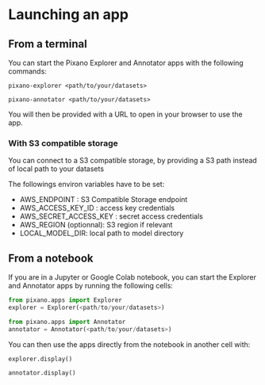 # Launching an app

## From a terminal

You can start the Pixano Explorer and Annotator apps with the following commands:

```shell
pixano-explorer <path/to/your/datasets>
```

```shell
pixano-annotator <path/to/your/datasets>
```

You will then be provided with a URL to open in your browser to use the app.

### With S3 compatible storage

You can connect to a S3 compatible storage, by providing a S3 path instead of local path to your datasets

The followings environ variables have to be set:
- AWS_ENDPOINT : S3 Compatible Storage endpoint
- AWS_ACCESS_KEY_ID : access key credentials
- AWS_SECRET_ACCESS_KEY : secret access credentials
- AWS_REGION (optionnal): S3 region if relevant
- LOCAL_MODEL_DIR: local path to model directory

## From a notebook

If you are in a Jupyter or Google Colab notebook, you can start the Explorer and Annotator apps by running the following cells:

```python
from pixano.apps import Explorer
explorer = Explorer(<path/to/your/datasets>)
```

```python
from pixano.apps import Annotator
annotator = Annotator(<path/to/your/datasets>)
```

You can then use the apps directly from the notebook in another cell with:

```python
explorer.display()
```

```python
annotator.display()
```
